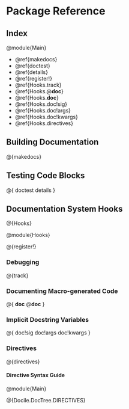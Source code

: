 # Package Reference

## Index

@module{Main}

- @ref{makedocs}
- @ref{doctest}
- @ref{details}
- @ref{register!}
- @ref{Hooks.track}
- @ref{Hooks.@__doc__}
- @ref{Hooks.__doc__}
- @ref{Hooks.doc!sig}
- @ref{Hooks.doc!args}
- @ref{Hooks.doc!kwargs}
- @ref{Hooks.directives}

## Building Documentation

@{makedocs}

## Testing Code Blocks

@{
    doctest
    details
}

## Documentation System Hooks

@{Hooks}

@module{Hooks}

@{register!}

### Debugging

@{track}

### Documenting Macro-generated Code

@{
    __doc__
    @__doc__
}

### Implicit Docstring Variables

@{
    doc!sig
    doc!args
    doc!kwargs
}

### Directives

@{directives}

#### Directive Syntax Guide

@module{Main}

@{Docile.DocTree.DIRECTIVES}

